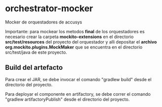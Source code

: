 # orchestrator-mocker
Mocker de orquestadores de accusys

Importante: para mockear los metodos __final__ de los orquestadores es necesario crear la carpeta 
__mockito-extensions__ en el directorio __src/test/resources__ del proyecto del orquestador y alli depositar
el __archivo org.mockito.plugins.MockMaker__ que se encuentra en el directorio src/test/java de este
proyecto.

## Build del artefacto
Para crear el JAR, se debe invocar el comando "gradlew build" desde el directorio del proyecto.

Para deployar el componente en artifactory, se debe correr el comando "gradlew artifactoryPublish" 
desde el directorio del proyecto.